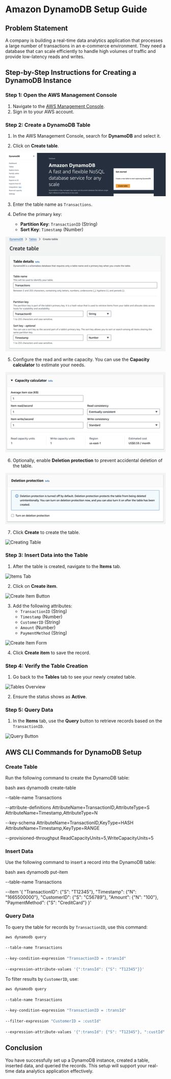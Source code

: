 # Amazon DynamoDB Setup Guide

## Problem Statement

A company is building a real-time data analytics application that processes a large number of transactions in an e-commerce environment. They need a database that can scale efficiently to handle high volumes of traffic and provide low-latency reads and writes.

## Step-by-Step Instructions for Creating a DynamoDB Instance

### Step 1: Open the AWS Management Console

1. Navigate to the [AWS Management Console](https://aws.amazon.com/console/).
2. Sign in to your AWS account.

### Step 2: Create a DynamoDB Table

1. In the AWS Management Console, search for **DynamoDB** and select it.

2. Click on **Create table**.

![Create Table Button](images/create_table.png)

3. Enter the table name as `Transactions`.

4. Define the primary key:
   - **Partition Key**: `TransactionID` (String)
   - **Sort Key**: `Timestamp` (Number)

![Create Table Configuration](images/create_table_button.png)

5. Configure the read and write capacity. You can use the **Capacity calculator** to estimate your needs.

![Capacity Calculator](images/capacity_calculator.png)

6. Optionally, enable **Deletion protection** to prevent accidental deletion of the table.

![Deletion Protection](images/deletion_protection.png)

7. Click **Create** to create the table.

![Creating Table](images/creating_table.png)

### Step 3: Insert Data into the Table

1. After the table is created, navigate to the **Items** tab.

![Items Tab](images/items_tab.png)

2. Click on **Create item**.

![Create Item Button](images/create_item_button.png)

3. Add the following attributes:
   - `TransactionID` (String)
   - `Timestamp` (Number)
   - `CustomerID` (String)
   - `Amount` (Number)
   - `PaymentMethod` (String)

![Create Item Form](images/create_item_form.png)

4. Click **Create item** to save the record.

### Step 4: Verify the Table Creation

1. Go back to the **Tables** tab to see your newly created table.

![Tables Overview](images/tables_overview.png)

2. Ensure the status shows as **Active**.

### Step 5: Query Data

1. In the **Items** tab, use the **Query** button to retrieve records based on the `TransactionID`.

![Query Button](images/query_button.png)

## AWS CLI Commands for DynamoDB Setup

### Create Table

Run the following command to create the DynamoDB table:

bash
aws dynamodb create-table 

--table-name Transactions 

--attribute-definitions AttributeName=TransactionID,AttributeType=S AttributeName=Timestamp,AttributeType=N 

--key-schema AttributeName=TransactionID,KeyType=HASH AttributeName=Timestamp,KeyType=RANGE 

--provisioned-throughput ReadCapacityUnits=5,WriteCapacityUnits=5


### Insert Data

Use the following command to insert a record into the DynamoDB table:

bash
aws dynamodb put-item 

--table-name Transactions 

--item '{
"TransactionID": {"S": "T12345"},
"Timestamp": {"N": "1665500000"},
"CustomerID": {"S": "C56789"},
"Amount": {"N": "100"},
"PaymentMethod": {"S": "CreditCard"}
}'


### Query Data

To query the table for records by `TransactionID`, use this command:

```bash
aws dynamodb query 

--table-name Transactions 

--key-condition-expression "TransactionID = :transId" 

--expression-attribute-values '{":transId": {"S": "T12345"}}'
```

To filter results by `CustomerID`, use:

```bash
aws dynamodb query 

--table-name Transactions 

--key-condition-expression "TransactionID = :transId" 

--filter-expression "CustomerID = :custId" 

--expression-attribute-values '{":transId": {"S": "T12345"}, ":custId": {"S": "C56789"}}'
```

## Conclusion

You have successfully set up a DynamoDB instance, created a table, inserted data, and queried the records. This setup will support your real-time data analytics application effectively.

